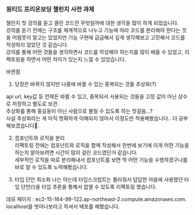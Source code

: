 ### 원티드 프리온보딩 챌린지 사전 과제
  
챌린지 첫 강의를 듣고 클린 코드란 무엇일까에 대한 생각을 많이 하게 되었습니다.  
강의를 듣기 전에는 구조를 체계적으로 나누고 기능에 따라 코드를 분리해야 한다는 것을 어렴풋이 알고는 있었지만 기능 구현에 급급해서 깊게 생각해보고 고민해서 코드를 작성하지 않았던 것 같습니다.  
강의를 통해 어떤 것들을 생각하면서 코드를 작성해야 하는지를 많이 배울 수 있었고, 리팩토링을 하면서 어떤 차이가 있는지 느낄 수 있었습니다.  
  
바뀐점  
  
1. 당장은 바뀌지 않지만 나중에 바뀔 수 있는 중복되는 것들 추상화(?)  
  
api url, key값 등 언제든 바뀔 수 있고, 중복되서 사용되는 것들을 고정 값이 아닌 상수로 저장하고 별도로 보관.  
추상화를 통해 홍길동이 아닌 사람으로 불릴 수 있도록 하는 첫걸음...?  
사실 추상화라는 게 아직 명확하게 이해되지 않아서 이정도만 적용해봤습니다.. 더 공부해보겠습니다🫡. 
  
2. 컴포넌트와 로직을 분리  
리팩토링 전에는 컴포넌트와 로직을 함께 작성해서 한번에 보기에 이게 어떤 기능을 하는지 알아보려면 시간이 많이 걸린 코드였던거 같습니다.  
세부적인 로직을 따로 분리해내서 컴포넌트를 보면 딱 어떤 기능을 수행하겠구나를 바로 알 수 있도록 노력해봤습니다.  
  
3. 타입 단언 최소화
나는 아는데 타입스크립트는 몰라줘서 답답한 마음에 사용했던 타입 단언(!)을 타입 추론을 통해서 없앨 수 있도록 리팩토링 했습니다.

데모 페이지 : ec2-15-164-99-122.ap-northeast-2.compute.amazonaws.com. 
localhost를 벗어나보라고 하셔서 배포를 해봤습니다.
